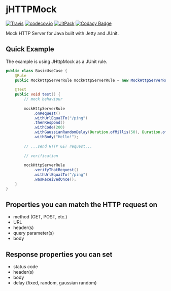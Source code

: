 # jHTTPMock

[![Travis](https://travis-ci.org/voho/jhttpmock.svg?branch=master)](https://travis-ci.org/voho/jhttpmock) 
[![codecov.io](https://codecov.io/github/voho/jhttpmock/coverage.svg?branch=master)](https://codecov.io/github/voho/jhttpmock?branch=master)
[![JitPack](https://jitpack.io/v/voho/jhttpmock.svg)](https://jitpack.io/#voho/jhttpmock)
[![Codacy Badge](https://api.codacy.com/project/badge/Grade/058408fcfc2442729c87ea2889a33668)](https://www.codacy.com/app/vojtech-hordejcuk/jhttpmock?utm_source=github.com&amp;utm_medium=referral&amp;utm_content=voho/jhttpmock&amp;utm_campaign=Badge_Grade)

Mock HTTP Server for Java built with Jetty and JUnit.

## Quick Example

The example is using JHttpMock as a JUnit rule.

```java
public class BasicUseCase {
    @Rule
    public MockHttpServerRule mockHttpServerRule = new MockHttpServerRule(new JettyMockHttpServer(8081));
    
    @Test
    public void test() {
        // mock behaviour
        
        mockHttpServerRule
            .onRequest()
            .withUrlEqualTo("/ping")
            .thenRespond()
            .withCode(200)
            .withGaussianRandomDelay(Duration.ofMillis(50), Duration.ofMillis(30))
            .withBody("Hello!"); 
                   
        // ...send HTTP GET request...
        
        // verification
        
        mockHttpServerRule
            .verifyThatRequest()
            .withUrlEqualTo("/ping")
            .wasReceivedOnce();
    }
}
```

## Properties you can match the HTTP request on

- method (GET, POST, etc.)
- URL
- header(s)
- query parameter(s)
- body 

## Response properties you can set

- status code
- header(s)
- body
- delay (fixed, random, gaussian random)